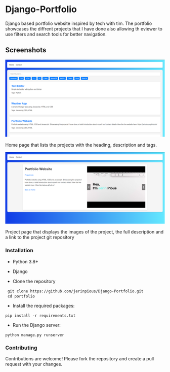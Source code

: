 # Django-Portfolio
Django based portfolio website inspired by tech with tim. The portfolio showcases the diffrent projects that I have done also allowing th eviewer to use filters and search tools for better navigation.

## Screenshots
<img src="images/image1.png" alt="Home Page" width="800"/>

Home page that lists the projects with the heading, description and tags.
 
<img src="images/image2.png" alt="Home Page" width="800"/>

Project page that displays the images of the project, the full description and a link to the project git repository

### Installation
- Python 3.8+
- Django

- Clone the repository
~~~
 git clone https://github.com/jerinpious/Django-Portfolio.git
 cd portfolio
~~~
- Install the required packages:
~~~
pip install -r requirements.txt
~~~
- Run the Django server:
 ~~~
 python manage.py runserver
 ~~~

### Contributing
Contributions are welcome! Please fork the repository and create a pull request with your changes.

